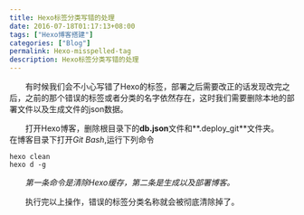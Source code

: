 ```yaml
---
title: Hexo标签分类写错的处理
date: 2016-07-18T01:17:13+08:00
tags: ["Hexo博客搭建"]
categories: ["Blog"]
permalink: Hexo-misspelled-tag
description: Hexo标签分类写错的处理
---
```

　　有时候我们会不小心写错了Hexo的标签，部署之后需要改正的话发现改完之后，之前的那个错误的标签或者分类的名字依然存在，这时我们需要删除本地的部署文件以及生成文件的json数据。

　　打开Hexo博客，删除根目录下的**db.json**文件和**.deploy_git**文件夹。<!--more-->
　　在博客目录下打开*Git Bash*,运行下列命令
```
hexo clean
hexo d -g
```
　　*第一条命令是清除Hexo缓存，第二条是生成以及部署博客。*

　　执行完以上操作，错误的标签分类名称就会被彻底清除掉了。
